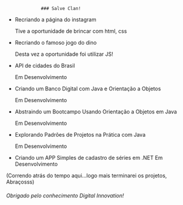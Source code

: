 				 ### Salve Clan!

- Recriando a página do instagram

	Tive a oportunidade de brincar com html, css

- Recriando o famoso jogo do dino

	Desta vez a oportunidade foi utilizar JS!

- API de cidades do Brasil

	Em Desenvolvimento
	
	
- Criando um Banco Digital com Java e Orientação a Objetos

	Em Desenvolvimento
	
- Abstraindo um Bootcampo Usando Orientação a Objetos em Java

	Em Desenvolvimento
	
- Explorando Padrões de Projetos na Prática com Java

	Em Desenvolvimento
	
	
 - Criando um APP Simples de cadastro de séries em .NET
	Em Desenvolvimento
	
(Correndo atrás do tempo aqui...logo mais terminarei os projetos, Abraçosss)
	
 ###### Obrigado pelo conhecimento Digital Innovation!
